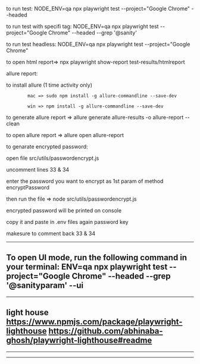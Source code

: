 to run test: NODE_ENV=qa  npx playwright test --project="Google Chrome" --headed

to run test with specifi tag: NODE_ENV=qa  npx playwright test --project="Google Chrome" --headed --grep '@sanity'

to run test headless: NODE_ENV=qa  npx playwright test --project="Google Chrome"

to open html report=> npx playwright show-report test-results/htmlreport


allure report:

to install allure (1 time activity only) 

			mac => sudo npm install -g allure-commandline --save-dev

			win => npm install -g allure-commandline --save-dev

to generate allure report => allure generate allure-results -o allure-report --clean

to open allure report => allure open allure-report

to genarate encrypted password: 

   open file src/utils/passwordencrypt.js

   uncomment lines 33 & 34

   enter the password you want to encrypt as 1st param of method encryptPassword

   then run the file => node src/utils/passwordencrypt.js

   encrypted password will be printed on console

   copy it and paste in .env files again password key

   makesure to comment back 33 & 34
   

-----------------
To open UI mode, run the following command in your terminal:
ENV=qa npx playwright test --project="Google Chrome" --headed --grep '@sanityparam' --ui
-----------------

-----------------
light house
https://www.npmjs.com/package/playwright-lighthouse
https://github.com/abhinaba-ghosh/playwright-lighthouse#readme
-----------------
-----------------
-----------------
